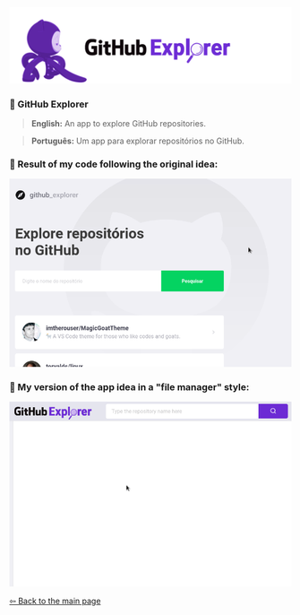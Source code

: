 <p align="center">
  <a href="https://github.com/imtherouser/bootcamp/GoStack11/GitHubExplorer#🚀">
    <img src="screenshots/GitHubExplorer.gif">
  </a>
</p>

### 🐙 GitHub Explorer

> **English:** An app to explore GitHub repositories.

> **Português:** Um app para explorar repositórios no GitHub.

### 🐙 Result of my code following the original idea:

<p align="center">
  <a href="https://github.com/imtherouser/bootcamp/GoStack11/GitHubExplorer#🚀">
    <img src="screenshots/original/GitHubExplorer-original.gif">
  </a>
</p>

### 🐙 My version of the app idea in a "file manager" style:

<p align="center">
  <a href="https://github.com/imtherouser/bootcamp/GoStack11/GitHubExplorer#🚀">
    <img src="screenshots/filemanager/GitHubExplorer-filemanager.gif">
  </a>
</p>

[⇦ Back to the main page](https://github.com/imtherouser/MyRocketseatCodes#🚀)
